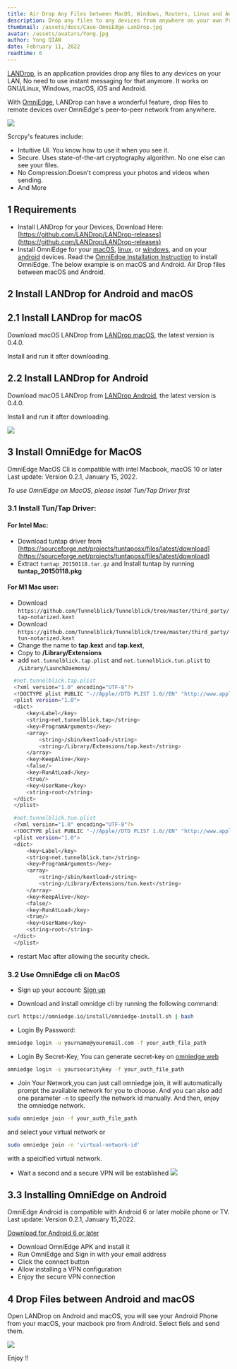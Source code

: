 ```yaml
---
title: Air Drop Any Files between MacOS, Windows, Routers, Linux and Android with Omniedge from anywhere
description: Drop any files to any devices from anywhere on your own Private network with OmniEdge. 
thumbnail: /assets/docs/Case-OmniEdge-LanDrop.jpg
avatar: /assets/avatars/Yong.jpg
author: Yong QIAN
date: February 11, 2022
readtime: 6
---
```


[LANDrop](https://landrop.app), is an application provides drop any files to any devices on your LAN,  No need to use instant messaging for that anymore. It works on GNU/Linux, Windows, macOS, iOS and Android. 

With [OmniEdge](https://omniedge.io/download), LANDrop can have a wonderful feature, drop files to remote devices over OmniEdge's peer-to-peer network from anywhere. 


![](/assets/docs/Case-OmniEdge-LanDrop.jpg)

Scrcpy's features include:

- Intuitive UI. You know how to use it when you see it.
- Secure. Uses state-of-the-art cryptography algorithm. No one else can see your files.
- No Compression.Doesn't compress your photos and videos when sending.
- And More

## 1 Requirements

- Install LANDrop for your Devices, Download Here: [https://github.com/LANDrop/LANDrop-releases](https://github.com/LANDrop/LANDrop-releases)
- Install OmniEdge for your [macOS](https://omniedge.io/download/macOS), [linux](https://omniedge.io/download/linuxcli), or [windows](https://omniedge.io/download/windows), and on your [android](https://omniedge.io/download/android) devices. Read the [OmniEdge Installation Instruction](https://omniedge.io/docs/article/Install) to install OmniEdge. The below example is on macOS and Android. Air Drop files between macOS and Android.

## 2 Install LANDrop for Android and macOS

## 2.1 Install LANDrop for macOS

Download macOS LANDrop from [LANDrop macOS](https://github.com/LANDrop/LANDrop/releases/download/v0.4.0/LANDrop-0.4.0-macos.dmg), the latest version is 0.4.0. 

Install and run it after downloading. 

## 2.2 Install LANDrop for Android

Download macOS LANDrop from [LANDrop Android](https://releases.landrop.app/LANDrop-flutter-latest-android.apk), the latest version is 0.4.0. 

Install and run it after downloading. 

![](/assets/docs/Case-LANDrop-Setting.png)

## 3 Install OmniEdge for MacOS

OmniEdge MacOS Cli is compatible with intel Macbook, macOS 10 or later Last update: Version 0.2.1, January 15, 2022.

*To use OmniEdge on MacOS, please instal Tun/Tap Driver first*

### 3.1 Install Tun/Tap Driver:

#### For Intel Mac: 

  - Download tuntap driver from [https://sourceforge.net/projects/tuntaposx/files/latest/download](https://sourceforge.net/projects/tuntaposx/files/latest/download) 
  - Extract `tuntap_20150118.tar.gz` and Install tuntap by running **tuntap_20150118.pkg**

#### For M1 Mac user: 

  - Download `https://github.com/Tunnelblick/Tunnelblick/tree/master/third_party/tap-notarized.kext`
  - Download `https://github.com/Tunnelblick/Tunnelblick/tree/master/third_party/tun-notarized.kext`
  - Change the name to **tap.kext** and **tap.kext**, 
  - Copy to **/Library/Extensions**
  - add `net.tunnelblick.tap.plist` and `net.tunnelblick.tun.plist` to `/Library/LaunchDaemons/`

  ```bash
    #net.tunnelblick.tap.plist
    <?xml version="1.0" encoding="UTF-8"?>
    <!DOCTYPE plist PUBLIC "-//Apple//DTD PLIST 1.0//EN" "http://www.apple.com/DTDs/PropertyList-1.0.dtd">
    <plist version="1.0">
    <dict>
        <key>Label</key>
        <string>net.tunnelblick.tap</string>
        <key>ProgramArguments</key>
        <array>
            <string>/sbin/kextload</string>
            <string>/Library/Extensions/tap.kext</string>
        </array>
        <key>KeepAlive</key>
        <false/>
        <key>RunAtLoad</key>
        <true/>
        <key>UserName</key>
        <string>root</string>
    </dict>
    </plist>

  ```

  ```bash
    #net.tunnelblick.tun.plist
    <?xml version="1.0" encoding="UTF-8"?>
    <!DOCTYPE plist PUBLIC "-//Apple//DTD PLIST 1.0//EN" "http://www.apple.com/DTDs/PropertyList-1.0.dtd">
    <plist version="1.0">
    <dict>
        <key>Label</key>
        <string>net.tunnelblick.tun</string>
        <key>ProgramArguments</key>
        <array>
            <string>/sbin/kextload</string>
            <string>/Library/Extensions/tun.kext</string>
        </array>
        <key>KeepAlive</key>
        <false/>
        <key>RunAtLoad</key>
        <true/>
        <key>UserName</key>
        <string>root</string>
    </dict>
    </plist>
  ```
- restart Mac after allowing the security check. 


### 3.2 Use OmniEdge cli on MacOS

+ Sign up your account: [Sign up](https://omniedge.io/register)

+ Download and install omnidge cli by running the following command:

``` bash
curl https://omniedge.io/install/omniedge-install.sh | bash
```

+ Login By Password:

``` bash
omniedge login -u yourname@youremail.com -f your_auth_file_path
```

+ Login By Secret-Key, You can generate secret-key on [omniedge web](https://omniedge.io/dashboard)

```bash
omniedge login -s yoursecuritykey -f your_auth_file_path
```

+ Join Your Network,you can just call omniedge join, it will automatically prompt the available network for you to choose. And you can also add one parameter `-n` to specify the network id manually. And then, enjoy the omniedge network.

```bash
sudo omniedge join -f your_auth_file_path
```
and select your virtual network or

``` bash
sudo omniedge join -n 'virtual-network-id'
```

with a speicified virtual network.

+ Wait a second and a secure VPN will be established
![](/assets/download/OmniEdge-CLI-0.2.0.gif)


## 3.3 Installing OmniEdge on Android

OmniEdge Android is compatible with Android 6 or later mobile phone or TV. Last update: Version 0.2.1, January 15,2022.

[Download for Android 6 or later](https://github.com/omniedgeio/app-release/releases/download/v0.2.1/omniedge-release-v0.2.1.apk)

+ Download OmniEdge APK and install it
+ Run OmniEdge and Sign in with your email address
+ Click the connect button
+ Allow installing a VPN configuration
+ Enjoy the secure VPN connection

## 4 Drop Files between Android and macOS

Open LANDrop on Android and macOS, you will see your Android Phone from your macOS, your macbook pro from Android. Select fiels and send them. 

![](/assets/docs/Case-OmniEdge-LanDrop.jpg)

Enjoy !!
